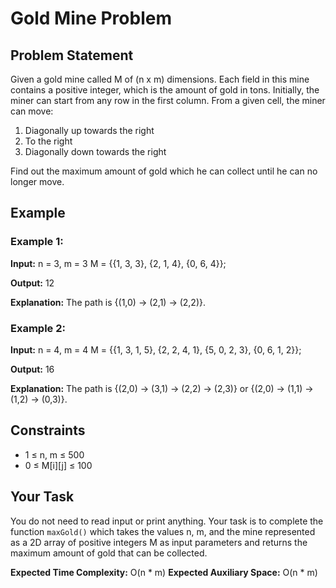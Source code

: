 # Gold Mine Problem

## Problem Statement

Given a gold mine called M of (n x m) dimensions. Each field in this mine contains a positive integer, which is the amount of gold in tons. Initially, the miner can start from any row in the first column. From a given cell, the miner can move:

1. Diagonally up towards the right
2. To the right
3. Diagonally down towards the right

Find out the maximum amount of gold which he can collect until he can no longer move.

## Example

### Example 1:

**Input:**
n = 3, m = 3
M = {{1, 3, 3}, {2, 1, 4}, {0, 6, 4}};

**Output:**
12

**Explanation:**
The path is {(1,0) -> (2,1) -> (2,2)}.

### Example 2:

**Input:**
n = 4, m = 4
M = {{1, 3, 1, 5}, {2, 2, 4, 1}, {5, 0, 2, 3}, {0, 6, 1, 2}};

**Output:**
16

**Explanation:**
The path is {(2,0) -> (3,1) -> (2,2) -> (2,3)} or {(2,0) -> (1,1) -> (1,2) -> (0,3)}.

## Constraints

- 1 ≤ n, m ≤ 500
- 0 ≤ M[i][j] ≤ 100

## Your Task

You do not need to read input or print anything. Your task is to complete the function `maxGold()` which takes the values n, m, and the mine represented as a 2D array of positive integers M as input parameters and returns the maximum amount of gold that can be collected.

**Expected Time Complexity:** O(n * m)
**Expected Auxiliary Space:** O(n * m)
